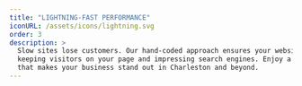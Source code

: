 ```yaml
---
title: "LIGHTNING-FAST PERFORMANCE"
iconURL: /assets/icons/lightning.svg
order: 3
description: >
  Slow sites lose customers. Our hand-coded approach ensures your website loads in a snap,
  keeping visitors on your page and impressing search engines. Enjoy a speedy, optimized experience
  that makes your business stand out in Charleston and beyond.
---
```

